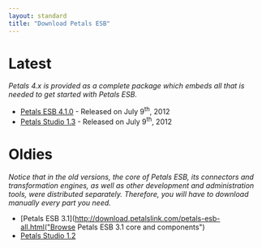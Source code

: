 ```yaml
---
layout: standard
title: "Download Petals ESB"
--- 
```


# Latest

*Petals 4.x is provided as a complete package which embeds all that is needed to get started with Petals ESB.*

- [Petals ESB 4.1.0](http://download.petalslink.com/petals-esb.html "Petals ESB 4.1.0") - Released on July 9<sup>th</sup>, 2012
- [Petals Studio 1.3](http://download.petalslink.com/petals-esb.html "Petals Studio 1.X") - Released on July 9<sup>th</sup>, 2012

# Oldies

*Notice that in the old versions, the core of Petals ESB, its connectors and transformation engines, as well as 
other development and administration tools, were distributed separately. Therefore, you will have to download manually every part you need.*

- [Petals ESB 3.1](http://download.petalslink.com/petals-esb-all.html("Browse Petals ESB 3.1 core and components")
- [Petals Studio 1.2](http://download.petalslink.com/petals-studio.html "Download Petals Studio 1.2")
